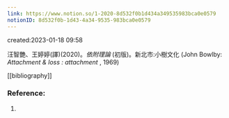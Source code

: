 ```yaml
---
link: https://www.notion.so/1-2020-8d532f0b1d434a349535983bca0e0579
notionID: 8d532f0b-1d43-4a34-9535-983bca0e0579
---
```

created:2023-01-18 09:58

汪智艷、王婷婷(譯)(2020)。*依附理論* (初版)。新北市:小樹文化 (John Bowlby: *Attachment & loss : attachment* , 1969)

[[bibliography]]

### Reference:
1. 